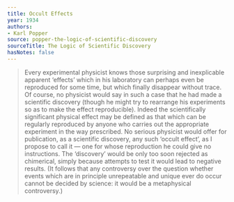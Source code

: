 ```yaml
---
title: Occult Effects
year: 1934
authors:
- Karl Popper
source: popper-the-logic-of-scientific-discovery
sourceTitle: The Logic of Scientific Discovery
hasNotes: false
---
```


> Every experimental physicist knows those surprising and inexplicable apparent ‘effects’ which in his laboratory
>   can perhaps even be reproduced for some time, but which finally disappear without trace.
> Of course, no physicist would say in such a case that he had made a scientific discovery
>   (though he might try to rearrange his experiments so as to make the effect reproducible).
> Indeed the scientifically significant physical effect may be defined as that
>   which can be regularly reproduced by anyone who carries out the appropriate experiment in the way prescribed.
> No serious physicist would offer for publication, as a scientific discovery, any such ‘occult effect’,
>   as I propose to call it — one for whose reproduction he could give no instructions.
> The ‘discovery’ would be only too soon rejected as chimerical,
>   simply because attempts to test it would lead to negative results.
> (It follows that any controversy over the question whether events which are in principle unrepeatable
>   and unique ever do occur cannot be decided by science: it would be a metaphysical controversy.)
